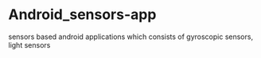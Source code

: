 # Android_sensors-app
sensors based android applications which consists of gyroscopic sensors, light sensors
